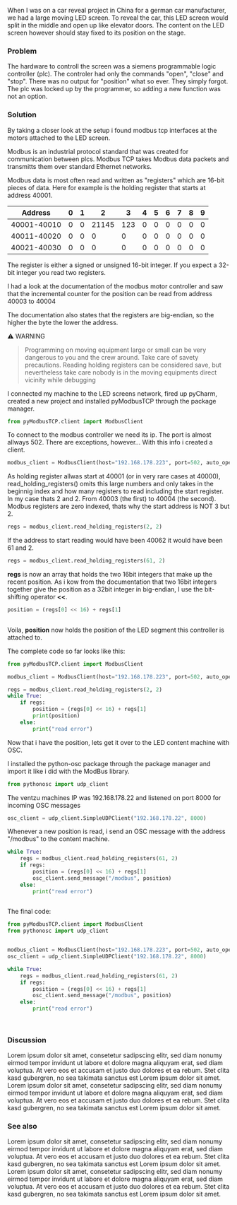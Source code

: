 When I was on a car reveal project in China for a german car manufacturer, we had a large moving LED screen. To reveal the car, this LED screen would split in the middle and open up like elevator doors. The content on the LED screen however should stay fixed to its position on the stage. 

### Problem

The hardware to controll the screen was a siemens programmable logic controller (plc). The controler had only the commands "open", "close" and "stop". There was no output for "position" what so ever. They simply forgot. The plc was locked up by the programmer, so adding a new function was not an option.

### Solution

By taking a closer look at the setup i found modbus tcp interfaces at the motors attached to the LED screen. 

Modbus is an industrial protocol standard that was created for communication between plcs. Modbus TCP takes Modbus data packets and transmitts them over standard Ethernet networks.

Modbus data is most often read and written as "registers" which are 16-bit pieces of data. Here for example is the holding register that starts at address 40001.

| Address     | 0    | 1    | 2     | 3    | 4    | 5    | 6    | 7    | 8    | 9    |
| ----------- | ---- | ---- | ----- | ---- | ---- | ---- | ---- | ---- | ---- | ---- |
| 40001-40010 | 0    | 0    | 21145 | 123  | 0    | 0    | 0    | 0    | 0    | 0    |
| 40011-40020 | 0    | 0    | 0     | 0    | 0    | 0    | 0    | 0    | 0    | 0    |
| 40021-40030 | 0    | 0    | 0     | 0    | 0    | 0    | 0    | 0    | 0    | 0    |

The register is either a signed or unsigned 16-bit integer. If you expect a 32-bit integer you read two registers.

I had a look at the documentation of the modbus motor controller and saw that the incremental counter for the position can be read from address 40003 to 40004

The documentation also states that the registers are big-endian, so the higher the byte the lower the address.



:warning: WARNING

> Programming on moving equipment large or small can be very dangerous to you and the crew around. Take care of savety precautions. Reading holding registers can be considered save, but nevertheless take care nobody is in the moving equipments direct vicinity while debugging 



I connected my machine to the LED screens network, fired up pyCharm, created a new project and installed pyModbusTCP through the package manager.

```python
from pyModbusTCP.client import ModbusClient
```

To connect to the modbus controller we need its ip. The port is almost allways 502. There are exceptions, however... With this info i created a client.

```python
modbus_client = ModbusClient(host="192.168.178.223", port=502, auto_open=True)
```

As holding register allwas start at 40001 (or in very rare cases at 40000), read_holding_registers() omits this large numbers and only takes in the beginnig index and how many registers to read including the start register. In my case thats 2 and 2. From 40003 (the first) to 40004 (the second). Modbus registers are zero indexed, thats why the start address is NOT 3 but 2.

```python
regs = modbus_client.read_holding_registers(2, 2)
```

If the address to start reading would have been 40062 it would have been 61 and 2.

```python
regs = modbus_client.read_holding_registers(61, 2)
```

**regs** is now an array that holds the two 16bit integers that make up the recent position.
As i kow from the documentation that two 16bit integers together give the position as a 32bit integer in big-endian, I use the bit-shifting operator **<<**. 

```python
position = (regs[0] << 16) + regs[1]
    
```

Voila, **position** now holds the position of the LED segment this controller is attached to.

The complete code so far looks like this:

```python
from pyModbusTCP.client import ModbusClient

modbus_client = ModbusClient(host="192.168.178.223", port=502, auto_open=True)

regs = modbus_client.read_holding_registers(2, 2)
while True:
	if regs:
    	position = (regs[0] << 16) + regs[1]
    	print(position)
	else:
    	print("read error")
```

Now that i have the position, lets get it over to the LED content machine with OSC.

I installed the python-osc package through the package manager and import it like i did with the ModBus library.

```python
from pythonosc import udp_client

```

The ventzu machines IP was 192.168.178.22 and listened on port 8000 for incoming OSC messages

```python
osc_client = udp_client.SimpleUDPClient("192.168.178.22", 8000)
```

Whenever a new position is read, i send an OSC message with the address "/modbus" to the content machine.

```python
while True:
    regs = modbus_client.read_holding_registers(61, 2)
    if regs:
        position = (regs[0] << 16) + regs[1]
        osc_client.send_message("/modbus", position)
    else:
        print("read error")
        
```

The final code:

```python
from pyModbusTCP.client import ModbusClient
from pythonosc import udp_client


modbus_client = ModbusClient(host="192.168.178.223", port=502, auto_open=True)
osc_client = udp_client.SimpleUDPClient("192.168.178.22", 8000)

while True:
    regs = modbus_client.read_holding_registers(61, 2)
    if regs:
        position = (regs[0] << 16) + regs[1]
        osc_client.send_message("/modbus", position)
    else:
        print("read error")
        
        
```

### Discussion

Lorem ipsum dolor sit amet, consetetur sadipscing elitr, sed diam nonumy eirmod tempor invidunt ut labore et dolore magna aliquyam erat, sed diam voluptua. At vero eos et accusam et justo duo dolores et ea rebum. Stet clita kasd gubergren, no sea takimata sanctus est Lorem ipsum dolor sit amet. Lorem ipsum dolor sit amet, consetetur sadipscing elitr, sed diam nonumy eirmod tempor invidunt ut labore et dolore magna aliquyam erat, sed diam voluptua. At vero eos et accusam et justo duo dolores et ea rebum. Stet clita kasd gubergren, no sea takimata sanctus est Lorem ipsum dolor sit amet.




### See also

Lorem ipsum dolor sit amet, consetetur sadipscing elitr, sed diam nonumy eirmod tempor invidunt ut labore et dolore magna aliquyam erat, sed diam voluptua. At vero eos et accusam et justo duo dolores et ea rebum. Stet clita kasd gubergren, no sea takimata sanctus est Lorem ipsum dolor sit amet. Lorem ipsum dolor sit amet, consetetur sadipscing elitr, sed diam nonumy eirmod tempor invidunt ut labore et dolore magna aliquyam erat, sed diam voluptua. At vero eos et accusam et justo duo dolores et ea rebum. Stet clita kasd gubergren, no sea takimata sanctus est Lorem ipsum dolor sit amet.
